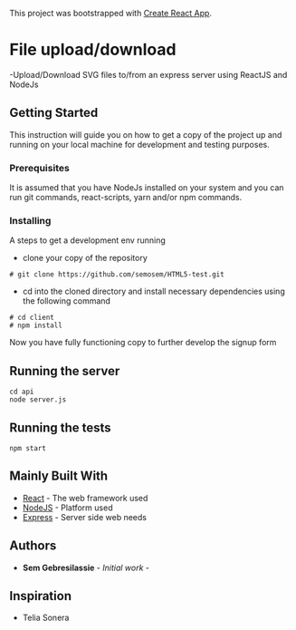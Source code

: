 This project was bootstrapped with [Create React App](https://github.com/facebookincubator/create-react-app).

# File upload/download

-Upload/Download SVG files to/from an express server using ReactJS and NodeJs

## Getting Started

This instruction will guide you on how to get a copy of the project up and running on your local machine for development and testing purposes.

### Prerequisites

It is assumed that you have NodeJs installed on your system and you can run git commands, react-scripts, yarn and/or npm commands.

### Installing

A steps to get a development env running

* clone your copy of the repository

```
# git clone https://github.com/semosem/HTML5-test.git
```

* cd into the cloned directory and install necessary dependencies using the following command

```
# cd client
# npm install
```

Now you have fully functioning copy to further develop the signup form

## Running the server

```
cd api
node server.js
```

## Running the tests

```
npm start
```

## Mainly Built With

* [React](https://reactjs.org/) - The web framework used
* [NodeJS](yarnpkg.com/) - Platform used
* [Express](yarnpkg.com/) - Server side web needs

## Authors

* **Sem Gebresilassie** - _Initial work_ -

## Inspiration

* Telia Sonera
